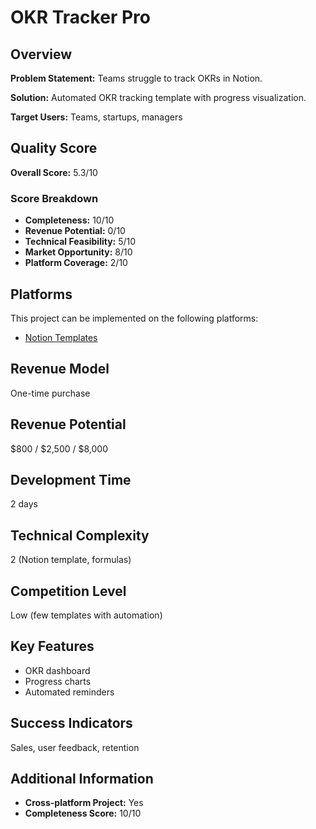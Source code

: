 # OKR Tracker Pro

## Overview
**Problem Statement:** Teams struggle to track OKRs in Notion.

**Solution:** Automated OKR tracking template with progress visualization.

**Target Users:** Teams, startups, managers

## Quality Score
**Overall Score:** 5.3/10

### Score Breakdown
- **Completeness:** 10/10
- **Revenue Potential:** 0/10
- **Technical Feasibility:** 5/10
- **Market Opportunity:** 8/10
- **Platform Coverage:** 2/10

## Platforms
This project can be implemented on the following platforms:
- [Notion Templates](./platforms/notion-templates/)

## Revenue Model
One-time purchase

## Revenue Potential
$800 / $2,500 / $8,000

## Development Time
2 days

## Technical Complexity
2 (Notion template, formulas)

## Competition Level
Low (few templates with automation)

## Key Features
- OKR dashboard
- Progress charts
- Automated reminders

## Success Indicators
Sales, user feedback, retention

## Additional Information
- **Cross-platform Project:** Yes
- **Completeness Score:** 10/10
